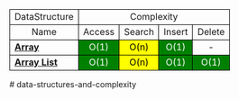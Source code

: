 <style>
td{
    text-align: center;
    border: 1px solid black;
}
td.dsname{
    text-align: left;
    font-weight: bold;
    text-decoration: underline;

}
td.o1{
    background-color: green;
    color:white;
}
td.ologn{
    background-color:lightgreen;
    color:black;
}
td.on{
    background-color: yellow;
    color: black;
}
td.onlogn{
    background-color:orange;
    color:black;
}
td.on2{
    background-color: red;
    color:white;
}

td.onper{
    background-color: darkred;
    color:black;
}
td.o2n{
     background-color: red;
    color:black;
}
</style>

<table>
  <tr>
 <td colspan="1">DataStructure</td>
    <td colspan="4">Complexity</td>
  </tr>
  <tr>
    <td>Name</td>
    <td>Access</td>
    <td>Search</td>
    <td>Insert</td>
    <td>Delete</td>
  </tr> 
    <tr>
        <td class="dsname">Array</td>
        <td class="o1">O(1)</td>
        <td class="on">O(n)</td>
        <td class="o1">O(1)</td>
        <td class="">-</td>
    </tr>
    <tr>
        <td class="dsname">Array List</td>
        <td class="o1">O(1)</td>
        <td class="on">O(n)</td>
        <td class="o1">O(1)</td>
        <td class="o1">O(1)</td>
    </tr>
</table># data-structures-and-complexity
